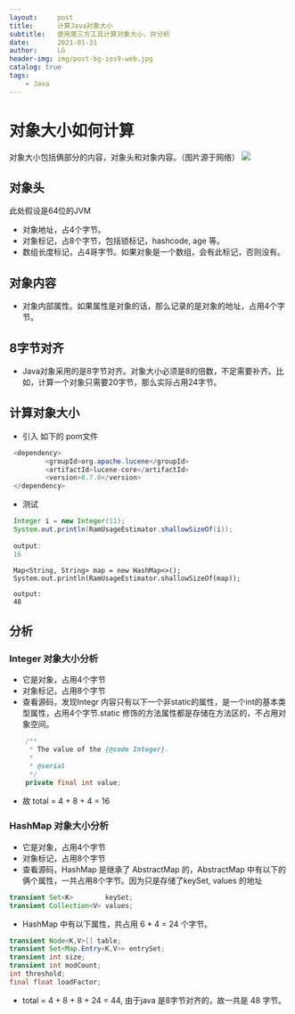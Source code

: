 ```yaml
---
layout:     post
title:      计算Java对象大小
subtitle:   使用第三方工具计算对象大小，并分析
date:       2021-01-31
author:     LG
header-img: img/post-bg-ios9-web.jpg
catalog: true
tags:
    - Java
---
```

# 对象大小如何计算
对象大小包括俩部分的内容，对象头和对象内容。（图片源于网络）
![](https://tva1.sinaimg.cn/large/008eGmZEgy1gn70ffadxhj30u00uc7d1.jpg)
## 对象头
此处假设是64位的JVM
- 对象地址，占4个字节。
- 对象标记，占8个字节，包括锁标记，hashcode, age 等。
- 数组长度标记，占4哥字节。如果对象是一个数组，会有此标记，否则没有。

## 对象内容
- 对象内部属性。如果属性是对象的话，那么记录的是对象的地址，占用4个字节。

## 8字节对齐
-  Java对象采用的是8字节对齐。对象大小必须是8的倍数，不足需要补齐。比如，计算一个对象只需要20字节，那么实际占用24字节。

## 计算对象大小
- 引入 如下的 pom文件

```java
 <dependency>
         <groupId>org.apache.lucene</groupId>
         <artifactId>lucene-core</artifactId>
         <version>8.7.0</version>
 </dependency>
```
- 测试

```java
 Integer i = new Integer(11);
 System.out.println(RamUsageEstimator.shallowSizeOf(i));
 
 output:
 16
```
```ava
 Map<String, String> map = new HashMap<>();
 System.out.println(RamUsageEstimator.shallowSizeOf(map));
 
 output:
 48
```

## 分析
### Integer 对象大小分析
- 它是对象，占用4个字节
- 对象标记，占用8个字节
- 查看源码，发现Integr 内容只有以下一个非static的属性，是一个int的基本类型属性，占用4个字节.static 修饰的方法属性都是存储在方法区的，不占用对象空间。

```java
    /**
     * The value of the {@code Integer}.
     *
     * @serial
     */
    private final int value;
```

- 故 total = 4 + 8 + 4 = 16

### HashMap 对象大小分析
- 它是对象，占用4个字节
- 对象标记，占用8个字节
- 查看源码，HashMap 是继承了 AbstractMap 的，AbstractMap 中有以下的俩个属性，一共占用8个字节。因为只是存储了keySet, values 的地址

```java
transient Set<K>        keySet;
transient Collection<V> values;
```

- HashMap 中有以下属性，共占用 6 * 4 = 24 个字节。

```java
transient Node<K,V>[] table;
transient Set<Map.Entry<K,V>> entrySet;
transient int size;
transient int modCount;
int threshold;
final float loadFactor;
```
- total = 4 + 8 + 8 + 24 = 44, 由于java 是8字节对齐的，故一共是 48 字节。
